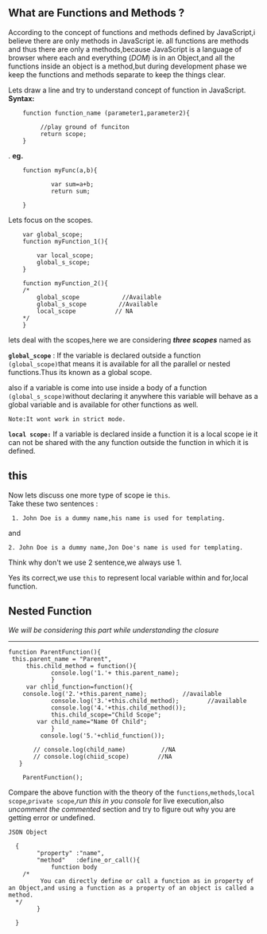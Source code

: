 What are Functions and Methods ?
------------------------------

According to the concept of functions and methods defined by JavaScript,i believe there are only methods in JavaScript ie. all functions are methods and thus there are only a methods,because JavaScript is a language of browser where each and everything (*DOM*) is in an Object,and all the functions inside an object is a method,but during development phase we keep the functions and methods separate to keep the things clear.

Lets draw a line and try to understand concept of function in JavaScript.
    **Syntax:**
    

        function function_name (parameter1,parameter2){
            
             //play ground of funciton
             return scope;
        }

.
       **eg.**

             
        function myFunc(a,b){

                var sum=a+b;
                return sum;

        } 


Lets focus on the scopes.


        var global_scope;
        function myFunction_1(){
            
            var local_scope;
            global_s_scope;
        }

        function myFunction_2(){
        /*  
            global_scope            //Available
            global_s_scope         //Available
            local_scope           // NA 
        */ 
        }


lets deal with the scopes,here we are considering ***three scopes*** named as 

**`global_scope`** : If the variable is declared outside a function `(global_scope)`that means it is available for all the parallel or nested functions.Thus its known as a global scope.

also if a variable is come into use inside a body of a function `(global_s_scope)`without declaring it anywhere this variable will behave as a global variable and is available for other functions as well.

    Note:It wont work in strict mode.

**`local scope:`** If a variable is declared inside a function it is a local scope ie it can not be shared with the any function outside the function in which it is defined.

**this**
----

  Now lets discuss one more type of scope ie `this`.      
  Take these two sentences :

     1. John Doe is a dummy name,his name is used for templating.

 and
 

    2. John Doe is a dummy name,Jon Doe's name is used for templating.

 

  Think why don't we use 2 sentence,we always use 1.


 Yes its correct,we use `this` to represent local variable within and for,local function.


 

Nested Function
---------------

   *We will be considering this part while understanding the closure*
   ****

    function ParentFunction(){
     this.parent_name = "Parent",
         this.child_method = function(){
                console.log('1.'+ this.parent_name);
                }
         var chlid_function=function(){
        console.log('2.'+this.parent_name);          //available
                console.log('3.'+this.child_method);        //available
                console.log('4.'+this.child_method());
                this.child_scope="Child Scope";
            var child_name="Name Of Child";
                }
             console.log('5.'+chlid_function());
           
           // console.log(child_name)          //NA
           // console.log(chiid_scope)        //NA
       }
    
        ParentFunction();


Compare the above function with the theory of the `functions`,`methods`,`local scope`,`private scope`,*run this in you console* for live execution,also *uncomment the commented* section and try to figure out why you are getting error or undefined.


    JSON Object

      {
            "property" :"name",
            "method"   :define_or_call(){
                function body
        /*
             You can directly define or call a function as in property of an Object,and using a function as a property of an object is called a method.
      */
            } 

      }

